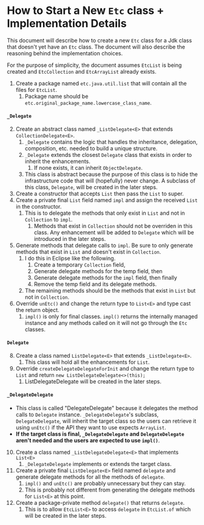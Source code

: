 # How to Start a New `Etc` class + Implementation Details

This document will describe how to create a new `Etc` class for a Jdk class that doesn't yet have an `Etc` class.
The document will also describe the reasoning behind the implementation choices.

For the purpose of simplicity, the document assumes `EtcList` is being created and `EtcCollection` and `EtcArrayList` already exists. 

1. Create a package named `etc.java.util.list` that will contain all the files for `EtcList`.
	1. Package name should be `etc.original_package_name.lowercase_class_name`.
#### `_Delegate`
2. Create an abstract class named `_ListDelegate<E>` that extends `CollectionDelegate<E>`.
	1. `_Delegate` contains the logic that handles the inheritance, delegation, composition, etc. needed to build a unique structure.
	2. `_Delegate` extends the closest `Delegate` class that exists in order to inherit the enhancements. 
		1. If none exists, it can inherit `ObjectDelegate`.
	3. This class is abstract because the purpose of this class is to hide the infrastructure code that will (hopefully) never change. A subclass of this class, `Delegate`, will be created in the later steps.
4. Create a constructor that accepts `List` then pass the `List` to super.
5. Create a private final `List` field named `impl` and assign the received `List` in the constructor.
	1. This is to delegate the methods that only exist in `List` and not in `Collection` to `impl`.
		1. Methods that exist in `Collection` should not be overriden in this class. Any enhancement will be added to `Delegate` which will be introduced in the later steps.
6. Generate methods that delegate calls to `impl`. Be sure to only generate methods that exist in `List` and doesn't exist in `Collection`.
	1. I do this in Eclipse like the following.
		1. Create a temporary `Collection` field,
		2. Generate delegate methods for the temp field, then
		3. Generate delegate methods for the `impl` field, then finally
		4. Remove the temp field and its delegate methods.
	5. The remaining methods should be the methods that exist in `List` but not in `Collection`.
7. Override `unEtc()` and change the return type to `List<E>` and type cast the return object.
	1. `impl()` is only for final classes. `impl()` returns the internally managed instance and any methods called on it will not go through the `Etc` classes.
#### `Delegate`
8. Create a class named `ListDelegate<E>` that extends `_ListDelegate<E>`.
	1. This class will hold all the enhancements for `List`.
9. Override `createDelegateDelegateForInit` and change the return type to `List` and return `new ListDelegateDelegate<>(this);`
	1. ListDelegateDelegate will be created in the later steps.
#### `_DelegateDelegate`
- This class is called "DelegateDelegate" because it delegates the method calls to `Delegate` instance. `_DelegateDelegate`'s subclass, `DelegateDelegate`, will inherit the target class so the users can retrieve it using `unEtc()` if the API they want to use expects `ArrayList`. 
- **If the target class is final, `_DelegateDelegate` and `DelegateDelegate` aren't needed and the users are expected to use `impl()`**.
10. Create a class named `_ListDelegateDelegate<E>` that implements `List<E>`
	1. `_DelegateDelegate` implements or extends the target class.
11. Create a private final `ListDelegate<E>` field named `delegate` and generate delegate methods for all the methods of `delegate`.
	1. `impl()` and `unEtc()` are probably unnecessary but they can stay.
	2. This is probably not different from generating the delegate methods for `List<E>` at this point.
12. Create a package-private method `delegate()` that returns `delegate`.
	1. This is to allow `EtcList<E>` to access `delegate` in `EtcList.of` which will be created in the later steps.

